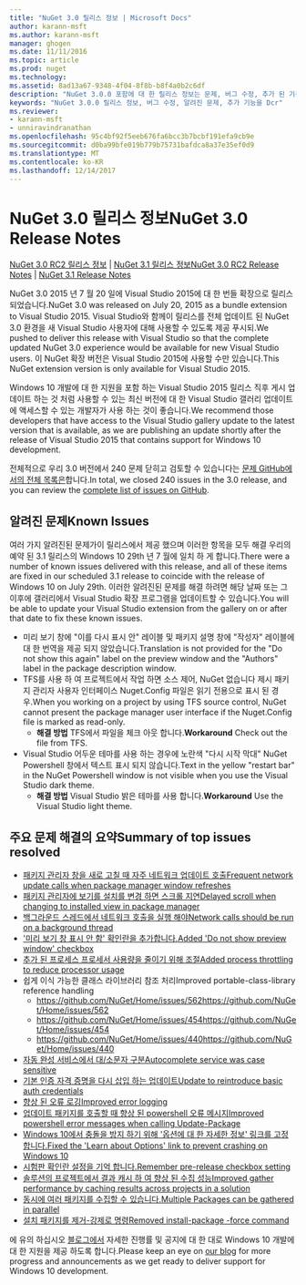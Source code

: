 ```yaml
---
title: "NuGet 3.0 릴리스 정보 | Microsoft Docs"
author: karann-msft
ms.author: karann-msft
manager: ghogen
ms.date: 11/11/2016
ms.topic: article
ms.prod: nuget
ms.technology: 
ms.assetid: 8ad13a67-9348-4f04-8f8b-b8f4a0b2c6df
description: "NuGet 3.0.0 포함에 대 한 릴리스 정보는 문제, 버그 수정, 추가 된 기능 및 Dcr 알려져 있습니다."
keywords: "NuGet 3.0.0 릴리스 정보, 버그 수정, 알려진 문제, 추가 기능을 Dcr"
ms.reviewer:
- karann-msft
- unniravindranathan
ms.openlocfilehash: 95c4bf92f5eeb676fa6bcc3b7bcbf191efa9cb9e
ms.sourcegitcommit: d0ba99bfe019b779b75731bafdca8a37e35ef0d9
ms.translationtype: MT
ms.contentlocale: ko-KR
ms.lasthandoff: 12/14/2017
---
```

# <a name="nuget-30-release-notes"></a><span data-ttu-id="b5620-104">NuGet 3.0 릴리스 정보</span><span class="sxs-lookup"><span data-stu-id="b5620-104">NuGet 3.0 Release Notes</span></span>

<span data-ttu-id="b5620-105">[NuGet 3.0 RC2 릴리스 정보](../release-notes/nuget-3.0-RC2.md) | [NuGet 3.1 릴리스 정보](../release-notes/nuget-3.1.md)</span><span class="sxs-lookup"><span data-stu-id="b5620-105">[NuGet 3.0 RC2 Release Notes](../release-notes/nuget-3.0-RC2.md) | [NuGet 3.1 Release Notes](../release-notes/nuget-3.1.md)</span></span>

<span data-ttu-id="b5620-106">NuGet 3.0 2015 년 7 월 20 일에 Visual Studio 2015에 대 한 번들 확장으로 릴리스 되었습니다.</span><span class="sxs-lookup"><span data-stu-id="b5620-106">NuGet 3.0 was released on July 20, 2015 as a bundle extension to Visual Studio 2015.</span></span> <span data-ttu-id="b5620-107">Visual Studio와 함께이 릴리스를 전체 업데이트 된 NuGet 3.0 환경을 새 Visual Studio 사용자에 대해 사용할 수 있도록 제공 푸시되.</span><span class="sxs-lookup"><span data-stu-id="b5620-107">We pushed to deliver this release with Visual Studio so that the complete updated NuGet 3.0 experience would be available for new Visual Studio users.</span></span> <span data-ttu-id="b5620-108">이 NuGet 확장 버전은 Visual Studio 2015에 사용할 수만 있습니다.</span><span class="sxs-lookup"><span data-stu-id="b5620-108">This NuGet extension version is only available for Visual Studio 2015.</span></span>

<span data-ttu-id="b5620-109">Windows 10 개발에 대 한 지원을 포함 하는 Visual Studio 2015 릴리스 직후 게시 업데이트 하는 것 처럼 사용할 수 있는 최신 버전에 대 한 Visual Studio 갤러리 업데이트에 액세스할 수 있는 개발자가 사용 하는 것이 좋습니다.</span><span class="sxs-lookup"><span data-stu-id="b5620-109">We recommend those developers that have access to the Visual Studio gallery update to the latest version that is available, as we are publishing an update shortly after the release of Visual Studio 2015 that contains support for Windows 10 development.</span></span>

<span data-ttu-id="b5620-110">전체적으로 우리 3.0 버전에서 240 문제 닫히고 검토할 수 있습니다는 [문제 GitHub에서의 전체 목록은](https://github.com/NuGet/Home/issues?q=milestone%3A3.0.0-RTM+is%3Aclosed)합니다.</span><span class="sxs-lookup"><span data-stu-id="b5620-110">In total, we closed 240 issues in the 3.0 release, and you can review the [complete list of issues on GitHub](https://github.com/NuGet/Home/issues?q=milestone%3A3.0.0-RTM+is%3Aclosed).</span></span>

## <a name="known-issues"></a><span data-ttu-id="b5620-111">알려진 문제</span><span class="sxs-lookup"><span data-stu-id="b5620-111">Known Issues</span></span>

<span data-ttu-id="b5620-112">여러 가지 알려진된 문제가이 릴리스에서 제공 했으며 이러한 항목을 모두 해결 우리의 예약 된 3.1 릴리스의 Windows 10 29th 년 7 월에 일치 하 게 합니다.</span><span class="sxs-lookup"><span data-stu-id="b5620-112">There were a number of known issues delivered with this release, and all of these items are fixed in our scheduled 3.1 release to coincide with the release of Windows 10 on July 29th.</span></span>  <span data-ttu-id="b5620-113">이러한 알려진된 문제를 해결 하려면 해당 날짜 또는 그 이후에 갤러리에서 Visual Studio 확장 프로그램을 업데이트할 수 있습니다.</span><span class="sxs-lookup"><span data-stu-id="b5620-113">You will be able to update your Visual Studio extension from the gallery on or after that date to fix these known issues.</span></span>

*  <span data-ttu-id="b5620-114">미리 보기 창에 "이를 다시 표시 안" 레이블 및 패키지 설명 창에 "작성자" 레이블에 대 한 번역을 제공 되지 않았습니다.</span><span class="sxs-lookup"><span data-stu-id="b5620-114">Translation is not provided for the "Do not show this again" label on the preview window and the "Authors" label in the package description window.</span></span>
*  <span data-ttu-id="b5620-115">TFS를 사용 하 여 프로젝트에서 작업 하면 소스 제어, NuGet 없습니다 제시 패키지 관리자 사용자 인터페이스 Nuget.Config 파일은 읽기 전용으로 표시 된 경우.</span><span class="sxs-lookup"><span data-stu-id="b5620-115">When you working on a project by using TFS source control, NuGet cannot present the package manager user interface if the Nuget.Config file is marked as read-only.</span></span>
   * <span data-ttu-id="b5620-116">**해결 방법** TFS에서 파일을 체크 아웃 합니다.</span><span class="sxs-lookup"><span data-stu-id="b5620-116">**Workaround** Check out the file from TFS.</span></span>
*  <span data-ttu-id="b5620-117">Visual Studio 어두운 테마를 사용 하는 경우에 노란색 "다시 시작 막대" NuGet Powershell 창에서 텍스트 표시 되지 않습니다.</span><span class="sxs-lookup"><span data-stu-id="b5620-117">Text in the yellow "restart bar" in the NuGet Powershell window is not visible when you use the Visual Studio dark theme.</span></span>
   * <span data-ttu-id="b5620-118">**해결 방법** Visual Studio 밝은 테마를 사용 합니다.</span><span class="sxs-lookup"><span data-stu-id="b5620-118">**Workaround** Use the Visual Studio light theme.</span></span>


## <a name="summary-of-top-issues-resolved"></a><span data-ttu-id="b5620-119">주요 문제 해결의 요약</span><span class="sxs-lookup"><span data-stu-id="b5620-119">Summary of top issues resolved</span></span>

* [<span data-ttu-id="b5620-120">패키지 관리자 창을 새로 고칠 때 자주 네트워크 업데이트 호출</span><span class="sxs-lookup"><span data-stu-id="b5620-120">Frequent network update calls when package manager window refreshes</span></span>](https://github.com/NuGet/Home/issues/515)
* [<span data-ttu-id="b5620-121">패키지 관리자에 보기를 설치를 변경 하면 스크롤 지연</span><span class="sxs-lookup"><span data-stu-id="b5620-121">Delayed scroll when changing to installed view in package manager</span></span>](https://github.com/NuGet/Home/issues/519)
* [<span data-ttu-id="b5620-122">백그라운드 스레드에서 네트워크 호출을 실행 해야</span><span class="sxs-lookup"><span data-stu-id="b5620-122">Network calls should be run on a background thread</span></span>](https://github.com/NuGet/Home/issues/516)
* [<span data-ttu-id="b5620-123">'미리 보기 창 표시 안 함' 확인란을 추가합니다.</span><span class="sxs-lookup"><span data-stu-id="b5620-123">Added 'Do not show preview window' checkbox</span></span>](https://github.com/NuGet/Home/issues/566)
* [<span data-ttu-id="b5620-124">추가 된 프로세스 프로세서 사용량을 줄이기 위해 조절</span><span class="sxs-lookup"><span data-stu-id="b5620-124">Added process throttling to reduce processor usage</span></span>](https://github.com/NuGet/Home/issues/356)
* <span data-ttu-id="b5620-125">쉽게 이식 가능한 클래스 라이브러리 참조 처리</span><span class="sxs-lookup"><span data-stu-id="b5620-125">Improved portable-class-library reference handling</span></span>
    * [<span data-ttu-id="b5620-126">https://github.com/NuGet/Home/issues/562</span><span class="sxs-lookup"><span data-stu-id="b5620-126">https://github.com/NuGet/Home/issues/562</span></span>](https://github.com/NuGet/Home/issues/562)
    * [<span data-ttu-id="b5620-127">https://github.com/NuGet/Home/issues/454</span><span class="sxs-lookup"><span data-stu-id="b5620-127">https://github.com/NuGet/Home/issues/454</span></span>](https://github.com/NuGet/Home/issues/454)
    * [<span data-ttu-id="b5620-128">https://github.com/NuGet/Home/issues/440</span><span class="sxs-lookup"><span data-stu-id="b5620-128">https://github.com/NuGet/Home/issues/440</span></span>](https://github.com/NuGet/Home/issues/440)
* [<span data-ttu-id="b5620-129">자동 완성 서비스에서 대/소문자 구분</span><span class="sxs-lookup"><span data-stu-id="b5620-129">Autocomplete service was case sensitive</span></span>](https://github.com/NuGet/Home/issues/198)
* [<span data-ttu-id="b5620-130">기본 인증 자격 증명을 다시 삽입 하는 업데이트</span><span class="sxs-lookup"><span data-stu-id="b5620-130">Update to reintroduce basic auth credentials</span></span>](https://github.com/NuGet/Home/issues/456)
* [<span data-ttu-id="b5620-131">향상 된 오류 로깅</span><span class="sxs-lookup"><span data-stu-id="b5620-131">Improved error logging</span></span>](https://github.com/NuGet/Home/issues/407)
* [<span data-ttu-id="b5620-132">업데이트 패키지를 호출할 때 향상 된 powershell 오류 메시지</span><span class="sxs-lookup"><span data-stu-id="b5620-132">Improved powershell error messages when calling Update-Package</span></span>](https://github.com/NuGet/Home/issues/5)
* [<span data-ttu-id="b5620-133">Windows 10에서 충돌을 방지 하기 위해 '옵션에 대 한 자세한 정보' 링크를 고정 합니다.</span><span class="sxs-lookup"><span data-stu-id="b5620-133">Fixed the 'Learn about Options' link to prevent crashing on Windows 10</span></span>](https://github.com/NuGet/Home/issues/822)
* [<span data-ttu-id="b5620-134">시험판 확인란 설정을 기억 합니다.</span><span class="sxs-lookup"><span data-stu-id="b5620-134">Remember pre-release checkbox setting</span></span>](https://github.com/NuGet/Home/issues/732)
* [<span data-ttu-id="b5620-135">솔루션의 프로젝트에서 결과 캐시 하 여 향상 된 수집 성능</span><span class="sxs-lookup"><span data-stu-id="b5620-135">Improved gather performance by caching results across projects in a solution</span></span>](https://github.com/NuGet/Home/issues/721)
* [<span data-ttu-id="b5620-136">동시에 여러 패키지를 수집할 수 있습니다.</span><span class="sxs-lookup"><span data-stu-id="b5620-136">Multiple Packages can be gathered in parallel</span></span>](https://github.com/NuGet/Home/issues/713)
* [<span data-ttu-id="b5620-137">설치 패키지를 제거-강제로 명령</span><span class="sxs-lookup"><span data-stu-id="b5620-137">Removed install-package -force command</span></span>](https://github.com/NuGet/Home/issues/697)

<span data-ttu-id="b5620-138">에 유의 하십시오 [블로그에서](http://blog.nuget.org) 자세한 진행률 및 공지에 대 한 대로 Windows 10 개발에 대 한 지원을 제공 하도록 합니다.</span><span class="sxs-lookup"><span data-stu-id="b5620-138">Please keep an eye on [our blog](http://blog.nuget.org) for more progress and announcements as we get ready to deliver support for Windows 10 development.</span></span>
